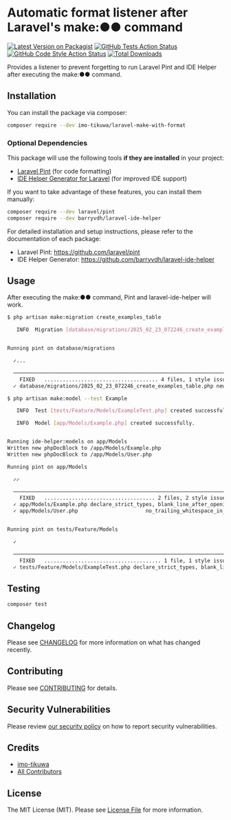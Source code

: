 # Automatic format listener after Laravel's make:●● command

[![Latest Version on Packagist](https://img.shields.io/packagist/v/imo-tikuwa/laravel-make-with-format.svg?style=flat-square)](https://packagist.org/packages/imo-tikuwa/laravel-make-with-format)
[![GitHub Tests Action Status](https://img.shields.io/github/actions/workflow/status/imo-tikuwa/laravel-make-with-format/run-tests.yml?branch=main&label=tests&style=flat-square)](https://github.com/imo-tikuwa/laravel-make-with-format/actions?query=workflow%3Arun-tests+branch%3Amain)
[![GitHub Code Style Action Status](https://img.shields.io/github/actions/workflow/status/imo-tikuwa/laravel-make-with-format/fix-php-code-style-issues.yml?branch=main&label=code%20style&style=flat-square)](https://github.com/imo-tikuwa/laravel-make-with-format/actions?query=workflow%3A"Fix+PHP+code+style+issues"+branch%3Amain)
[![Total Downloads](https://img.shields.io/packagist/dt/imo-tikuwa/laravel-make-with-format.svg?style=flat-square)](https://packagist.org/packages/imo-tikuwa/laravel-make-with-format)

Provides a listener to prevent forgetting to run Laravel Pint and IDE Helper after executing the make:●● command.

## Installation

You can install the package via composer:

```bash
composer require --dev imo-tikuwa/laravel-make-with-format
```

### Optional Dependencies

This package will use the following tools **if they are installed** in your project:

- [Laravel Pint](https://github.com/laravel/pint) (for code formatting)
- [IDE Helper Generator for Laravel](https://github.com/barryvdh/laravel-ide-helper) (for improved IDE support)

If you want to take advantage of these features, you can install them manually:

```bash
composer require --dev laravel/pint
composer require --dev barryvdh/laravel-ide-helper
```

For detailed installation and setup instructions, please refer to the documentation of each package:

- Laravel Pint: https://github.com/laravel/pint
- IDE Helper Generator: https://github.com/barryvdh/laravel-ide-helper

## Usage

After executing the make:●● command, Pint and laravel-ide-helper will work.

```bash
$ php artisan make:migration create_examples_table

   INFO  Migration [database/migrations/2025_02_23_072246_create_examples_table.php] created successfully.


Running pint on database/migrations

  ✓...

  ───────────────────────────────────────────────────────────────────── PSR 12
    FIXED   ..................................... 4 files, 1 style issue fixed
  ✓ database/migrations/2025_02_23_072246_create_examples_table.php new_with_…
```

```bash
$ php artisan make:model --test Example

   INFO  Test [tests/Feature/Models/ExampleTest.php] created successfully.

   INFO  Model [app/Models/Example.php] created successfully.


Running ide-helper:models on app/Models
Written new phpDocBlock to /app/Models/Example.php
Written new phpDocBlock to /app/Models/User.php

Running pint on app/Models

  ✓✓

  ───────────────────────────────────────────────────────────────────── PSR 12
    FIXED   .................................... 2 files, 2 style issues fixed
  ✓ app/Models/Example.php declare_strict_types, blank_line_after_opening_tag…
  ✓ app/Models/User.php                      no_trailing_whitespace_in_comment


Running pint on tests/Feature/Models

  ✓

  ───────────────────────────────────────────────────────────────────── PSR 12
    FIXED   ...................................... 1 file, 1 style issue fixed
  ✓ tests/Feature/Models/ExampleTest.php declare_strict_types, blank_line_aft…
```

## Testing

```bash
composer test
```

## Changelog

Please see [CHANGELOG](CHANGELOG.md) for more information on what has changed recently.

## Contributing

Please see [CONTRIBUTING](CONTRIBUTING.md) for details.

## Security Vulnerabilities

Please review [our security policy](../../security/policy) on how to report security vulnerabilities.

## Credits

- [imo-tikuwa](https://github.com/imo-tikuwa)
- [All Contributors](../../contributors)

## License

The MIT License (MIT). Please see [License File](LICENSE.md) for more information.
